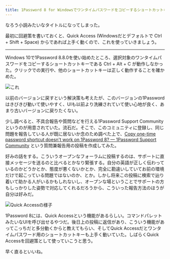 ```yaml
---
title: 1Password 8 for Windowsでワンタイムパスワードをコピーするショートカットキーが動かない件
---
```

なろう小説みたいなタイトルになってしまった。

最初に回避策を書いておくと、Quick Access (Windowsだとデフォルトで Ctrl + Shift + Space) からであれば上手く動くので、これを使っていきましょう。

* * *

Windows 10で1Password 8.8.0を使い始めたところ、選択対象のワンタイムパスワードをコピーするショートカットキーである Ctrl + Alt + C が動作しなかった。クリックでの実行や、他のショートカットキーは正しく動作することを確かめた。

![](https://lh3.googleusercontent.com/docs/ADP-6oEhDEixIqOiO3Q5-8WKtc4i6kh462VHcS_GNYv1dW2iaqMH0k-zIDG5oe6tfMobO_5MT2zXhHHjgtCtC0WMMgQugPlr9JsoP5ZOrrpSgvXleSJQU512jI6gcpqwd4VyqfDBWjHXbYQCRAbqe8NrURyyvnnSp93GEhRRHGqe5jA3KbMG0S8UhzSGIT1u92QZp-Ex8Uv4OzoHgyja7Jz395l-5Pbajul_mIBmFAUz7vTnZb4cI0_y0plwkwydWIlNENXrBAw-PVTFM1Qv9dDT5D-1q0oG1Sw4dbsdBzyPhj5gylEacd4SZUMMpAKBwuettYQBOJ_KF6eXDMxPFzBzJfWG0A6rt1bwVOMX7Jtrbvtr4hn-l0_W5pr62rVmbHJyt_Pc1Fl5Y1r8jnXNkqBE4hYlcTvQtss0cnvYGvD3RllG5z2mvjLSQypQilnysk9ew7HSwkWgdMK-hjFTYZ13DvWuhzFyPiDauyLeLE52r6_z9BReSqf8bGneJY8F75AwWLD_KX-gZlj39D80SmParDngO2FTEQI8nHC2gTvuI6ugmZea-EIVxMLylCeEx6HXZH5KrFA2ZSmP83HmbpnrjpzO_R6-UAU_aRBBoH1bnqGvJi5CkXpt8HKLgkibE0ipsvFkWVntc6Z4WKwpMfh1xfTP_y5b98M81_0iP6Lj5iC2w-Z5LwNptDi6oHuXvC9GW4riq7qK998PCKQw54PNDvngD7ll-s_Ua6s9rHQnnCutzLIdHWDYsWK9aIvMr1op_QCp_M_s2DTNJRw3sP1uiLyw7CQQSKdlt4F7DsxXj-3H-XH78vbKAcCEMrN5WKxv3xZZ3WeXwX50vSxBzeOIZ8l7uK_p8PZTddDBQgfDpheWhuW-Dr3YuReTaPBRIpzq8RErssLmqRPis9SdxhGEd3kN9x111DIXRTW5JUdBEHj6LsN5nbrZTZ6hO-RTAW_65sNze7w6MBxDbKpCuWA8i4DRW7hYexL13mPOsoeUtFXbOYwR7wpd6ejHfXj4TbBmEgyLMjbhbtNr3fYVSeJAO_MgTS0BMaS-Pk4XeEPH2AKnF8685eaeynDIOliK2djPYrccPHlkgJWe9mdUmN5n8KA5UKQJdgYnw32-7fT7MtfUbndzI8lWPkWYL95LPCf3p41mukPSMEr5AwR7PYsyuJydkcGUXiww2bekxXhqE1xoE04mJ_f8q-kT8RPz_BBIAET6pTpoXkwWHcrEW1bB7Q0rJ20Eq8n4Y2aGX9J1r6ofYweWTg "これ")

以前のバージョンに戻すという解決策も考えたが、このバージョンの1Passwordはきびきび動いて使いやすく、UIも以前より洗練されていて使い心地が良く、あまり古いバージョンに戻りたくない。

少し調べると、不具合報告や質問などを行える1Password Support Communityというのが用意されていた。流石だ。そこで、このコミュニティに登録し、同じ問題を報告している人が既に居ないか念のため調べた上で、[Copy one-time password shortcut doesn't work on 1Password 8? — 1Password Support Community](https://1password.community/discussion/comment/649927) という質問兼報告用の投稿を作成してみた。

好みの話をする。こういうオープンなフォーラムに投稿するのは、サポートに直接メッセージを送るのと比べるとかなり緊張する。自分の英語が正しく伝わっているのかどうかとか、態度が悪くないかとか、完全に勘違いしていてお前の環境だけで起こっている問題ではないのか、とか。しかし将来この投稿に検索で辿り着いて助かる人がいるかもしれないし、オープンな場ということでサポートの方もしっかりした姿勢で対応してくれるだろうから、こういった報告方法のほうが自分は好みだ。

![](https://lh3.googleusercontent.com/docs/ADP-6oEpBrL_EmisiieYRBxMAg2SSxIJ144WK_czJ-9O2yefF3ZwvzuMw4fOO8teZCYakAGGLczJHlF48zlc5gOWhx_h4WPBpV-xDIlwvVvV9ewVk_DTVjQbtUhJMi3oAsyYwjKImJPZ_XRE_rnkpp4p5PgQVkj0lZ4TaIYxxrvNqF8Q8taNThvTmvCTGMj_c0naEjo37d9RQ4-1XFCqjmudi3X1qUJ_ZxjIgTtxHauiC5OV_HNJDDFCpxn0d_8ZNwwEdMMJbHurTfLh9l6ochnM9f_o5_5fO2LeqDMlRX4XGftZaApm-ri74yb9FaMfRigHZLLmaOBcfJJuO-TFsv7GomT0vMNzjspdHkyZpCfiHjnbid6cDxK7Wr_8wQJoUDAh4b2uHd7zG1rtODEDK5pDTs1kQ8TFNk8bxnXEzuHnHg7FHy8N7-hX9wdZXOuBvS-XUIu2-_7j7jzUA5T1G21D_VA7vlzHKcfZYfRxnI0lM17K2DUpGzrBCaQZw1z8M1v6W-NyHpV5uzsCtbkSLujcS-_nMC8PkQEdZHAjURyb90EeLXS6bllu8_xaeqzjG4hFOaKrVEy5NU5h_n0YL2E04pP6FxfEfSRGKho0lgurIzwujPmlTB555L4Dl0aTv2UUEDxo8rTqjt3u_nP8XfkAZW-L0P7WhVrstTklxqC4DID5HD8MkXQD1lHvr28u8UrHZenwVIRP4FmSmGAm7g5VLRc66oEYhGj4IahOCBAuLQgXsH1XYxYMppRaLSJW_dkjoz9Leqq-FouzTz5svTpjxdRLWXOv6VU0rCkKvi22bdS3_DX493fTnU1o3VCmK91Ob834tNsgqF3uHvLYY1zAa0X9CF9mUO1JY-SFXBUb2HgBGWQwE3yixqrbJR_gFpioD_MXe__qMg1e5KUl6wtLy0deYGvrx2kq8f7IGs8wf80V9kK1j5Qiu6bKYiTc9Fspc8rNzYXqPYYbBNBCAILrEDMX4s5G-TZPYpiy7A8-2S9fduxJHRcC5i1r3NPvPmSV3ahzczDSkjJ-CtoAZcBO6x2IqBgBkHJ4AJRH4Ivl-m7VxORO2CbwdSIWYwp6JLDeOeYD-H9H6SZgWBtEowxAZBX1WYEjyErnswiP-KsqDPMkjRbHArVrBE1uR27KtJWBbePB7v5csRAkWs18_VqF_wfT1ImQflRu2V8ej0SEsmXxbg4cApcqnG3GpNUHbNdTbFGUM28yiWG9XuShceZ4vC1N59CW1Yhrk7QWWPyXBQ455b8ByQ "Quick Accessの様子")

1Password 8には、Quick Accessという機能があるらしい。コマンドパレットみたいなUIを呼び出せるやつだ。後日上の投稿に返信があり、こういう機能があってこっちだと多分動くからと教えてもらい、そしてQuick Accessだとワンタイムパスワード用のショートカットキーも上手く動いていた。しばらくQuick Accessを回避策として使っていこうと思う。

早く直るといいね。

